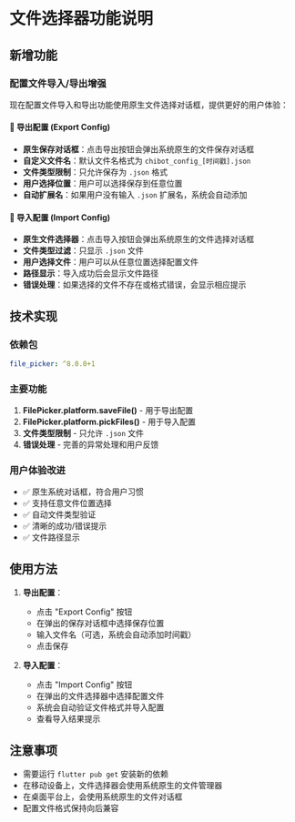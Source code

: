 # 文件选择器功能说明

## 新增功能

### 配置文件导入/导出增强

现在配置文件导入和导出功能使用原生文件选择对话框，提供更好的用户体验：

#### 🚀 导出配置 (Export Config)
- **原生保存对话框**：点击导出按钮会弹出系统原生的文件保存对话框
- **自定义文件名**：默认文件名格式为 `chibot_config_[时间戳].json`
- **文件类型限制**：只允许保存为 `.json` 格式
- **用户选择位置**：用户可以选择保存到任意位置
- **自动扩展名**：如果用户没有输入 `.json` 扩展名，系统会自动添加

#### 📁 导入配置 (Import Config)
- **原生文件选择器**：点击导入按钮会弹出系统原生的文件选择对话框
- **文件类型过滤**：只显示 `.json` 文件
- **用户选择文件**：用户可以从任意位置选择配置文件
- **路径显示**：导入成功后会显示文件路径
- **错误处理**：如果选择的文件不存在或格式错误，会显示相应提示

## 技术实现

### 依赖包
```yaml
file_picker: ^8.0.0+1
```

### 主要功能
1. **FilePicker.platform.saveFile()** - 用于导出配置
2. **FilePicker.platform.pickFiles()** - 用于导入配置
3. **文件类型限制** - 只允许 `.json` 文件
4. **错误处理** - 完善的异常处理和用户反馈

### 用户体验改进
- ✅ 原生系统对话框，符合用户习惯
- ✅ 支持任意文件位置选择
- ✅ 自动文件类型验证
- ✅ 清晰的成功/错误提示
- ✅ 文件路径显示

## 使用方法

1. **导出配置**：
   - 点击 "Export Config" 按钮
   - 在弹出的保存对话框中选择保存位置
   - 输入文件名（可选，系统会自动添加时间戳）
   - 点击保存

2. **导入配置**：
   - 点击 "Import Config" 按钮
   - 在弹出的文件选择器中选择配置文件
   - 系统会自动验证文件格式并导入配置
   - 查看导入结果提示

## 注意事项

- 需要运行 `flutter pub get` 安装新的依赖
- 在移动设备上，文件选择器会使用系统原生的文件管理器
- 在桌面平台上，会使用系统原生的文件对话框
- 配置文件格式保持向后兼容 